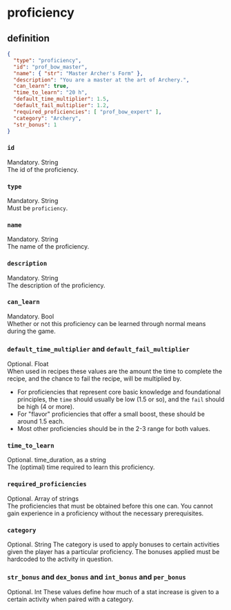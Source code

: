 # proficiency

## definition

```JSON
{
  "type": "proficiency",
  "id": "prof_bow_master",
  "name": { "str": "Master Archer's Form" },
  "description": "You are a master at the art of Archery.",
  "can_learn": true,
  "time_to_learn": "20 h",
  "default_time_multiplier": 1.5,
  "default_fail_multiplier": 1.2,
  "required_proficiencies": [ "prof_bow_expert" ],
  "category": "Archery",
  "str_bonus": 1
}
```
### `id`
Mandatory. String  
The id of the proficiency.

### `type`
Mandatory. String  
Must be `proficiency`.

### `name`
Mandatory. String  
The name of the proficiency.

### `description`
Mandatory. String  
The description of the proficiency.

### `can_learn`
Mandatory. Bool  
Whether or not this proficiency can be learned through normal means during the game.

### `default_time_multiplier` and `default_fail_multiplier`
Optional. Float  
When used in recipes these values are the amount the time to complete the recipe, and the chance to fail the recipe, will be multiplied by.

- For proficiencies that represent core basic knowledge and foundational principles, the `time` should usually be low (1.5 or so), and the `fail` should be high (4 or more).
- For "flavor" proficiencies that offer a small boost, these should be around 1.5 each.
- Most other proficiencies should be in the 2-3 range for both values.

### `time_to_learn`
Optional. time_duration, as a string  
The (optimal) time required to learn this proficiency.

### `required_proficiencies`
Optional. Array of strings  
The proficiencies that must be obtained before this one can.  You cannot gain experience in a proficiency without the necessary prerequisites.

### `category`
Optional. String
The category is used to apply bonuses to certain activities given the player has a particular proficiency. The bonuses applied must be hardcoded to the activity in question.

### `str_bonus` and `dex_bonus` and `int_bonus` and `per_bonus`
Optional. Int
These values define how much of a stat increase is given to a certain activity when paired with a category.
